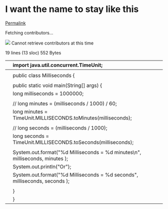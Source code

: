 # I want the name to stay like this

[Permalink](https://github.com/BenergySD/StarNonsense/blob/941be3957221a39ce3ae7bb71b00e34bff3594cd/milliconverter.java)

 Fetching contributors…

![](https://github.githubassets.com/images/spinners/octocat-spinner-32-EAF2F5.gif) Cannot retrieve contributors at this time

 19 lines \(13 sloc\) 552 Bytes

|  | import java.util.concurrent.TimeUnit; |
| :--- | :--- |
|  |  |
|  | public class Milliseconds { |
|  |  |
|  |  public static void main\(String\[\] args\) { |
|  |  long milliseconds = 1000000; |
|  |  |
|  |  // long minutes = \(milliseconds / 1000\) / 60; |
|  |  long minutes = TimeUnit.MILLISECONDS.toMinutes\(milliseconds\); |
|  |  |
|  |  // long seconds = \(milliseconds / 1000\); |
|  |  long seconds = TimeUnit.MILLISECONDS.toSeconds\(milliseconds\); |
|  |  |
|  |  System.out.format\("%d Milliseconds = %d minutes\n", milliseconds, minutes \); |
|  |  System.out.println\("Or"\); |
|  |  System.out.format\("%d Milliseconds = %d seconds", milliseconds, seconds \); |
|  |  |
|  |  } |
|  | } |

